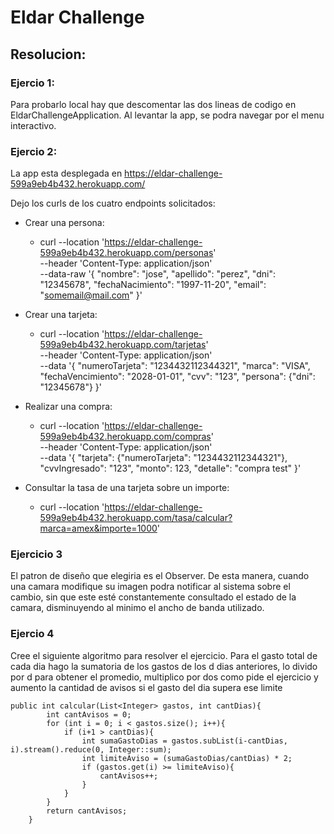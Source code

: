 # Eldar Challenge

## Resolucion:

### Ejercio 1: 
Para probarlo local hay que descomentar las dos lineas de codigo en EldarChallengeApplication.
Al levantar la app, se podra navegar por el menu interactivo.

### Ejercio 2:
La app esta desplegada en https://eldar-challenge-599a9eb4b432.herokuapp.com/

Dejo los curls de los cuatro endpoints solicitados:
- Crear una persona:
    
  - curl --location 'https://eldar-challenge-599a9eb4b432.herokuapp.com/personas' \
      --header 'Content-Type: application/json' \
      --data-raw '{
          "nombre": "jose",
          "apellido": "perez",
          "dni": "12345678",
          "fechaNacimiento": "1997-11-20",
          "email": "somemail@mail.com"
      }'

- Crear una tarjeta:
        
  - curl --location 'https://eldar-challenge-599a9eb4b432.herokuapp.com/tarjetas' \
          --header 'Content-Type: application/json' \
          --data '{
              "numeroTarjeta": "1234432112344321",
              "marca": "VISA",
              "fechaVencimiento": "2028-01-01",
              "cvv": "123",
              "persona": {"dni": "12345678"}
          }'

- Realizar una compra:
        
  - curl --location 'https://eldar-challenge-599a9eb4b432.herokuapp.com/compras' \
          --header 'Content-Type: application/json' \
          --data '{
              "tarjeta": {"numeroTarjeta": "1234432112344321"},
              "cvvIngresado": "123",
              "monto": 123,
              "detalle": "compra test"
          }'

- Consultar la tasa de una tarjeta sobre un importe:
        
  - curl --location 'https://eldar-challenge-599a9eb4b432.herokuapp.com/tasa/calcular?marca=amex&importe=1000'

### Ejercicio 3

El patron de diseño que elegiria es el Observer. De esta manera, cuando una camara modifique su imagen podra notificar 
al sistema sobre el cambio, sin que este esté constantemente consultado el estado de la camara, disminuyendo al minimo el ancho de banda utilizado.


### Ejercio 4

Cree el siguiente algoritmo para resolver el ejercicio. Para el gasto total de cada dia
hago la sumatoria de los gastos de los d dias anteriores, lo divido por d para obtener el promedio,
multiplico por dos como pide el ejercicio y aumento la cantidad de avisos si el gasto del dia supera ese limite
```
public int calcular(List<Integer> gastos, int cantDias){
        int cantAvisos = 0;
        for (int i = 0; i < gastos.size(); i++){
            if (i+1 > cantDias){
                int sumaGastoDias = gastos.subList(i-cantDias, i).stream().reduce(0, Integer::sum);
                int limiteAviso = (sumaGastoDias/cantDias) * 2;
                if (gastos.get(i) >= limiteAviso){
                    cantAvisos++;
                }
            }
        }
        return cantAvisos;
    }
```
